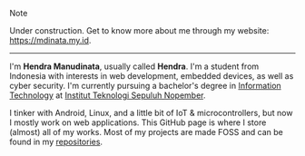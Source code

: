 > [!NOTE]  
> Under construction. Get to know more about me through my website: <https://mdinata.my.id>.

---

I'm **Hendra Manudinata**, usually called **Hendra**. I'm a student from Indonesia with interests in web development, embedded devices, as well as cyber security. I'm currently pursuing a bachelor's degree in [Information Technology](https://www.its.ac.id/it) at [Institut Teknologi Sepuluh Nopember](https://www.its.ac.id).

I tinker with Android, Linux, and a little bit of IoT & microcontrollers, but now I mostly work on web applications. This GitHub page is where I store (almost) all of my works. Most of my projects are made FOSS and can be found in my [repositories](https://github.com/manoedinata?tab=repositories).
